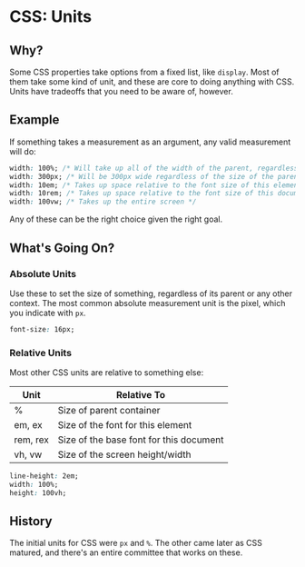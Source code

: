 # CSS: Units

## Why?

Some CSS properties take options from a fixed list, like `display`. Most of them take some kind of unit, and these are core to doing anything with CSS. Units have tradeoffs that you need to be aware of, however.

## Example

If something takes a measurement as an argument, any valid measurement will do:

```css
width: 100%; /* Will take up all of the width of the parent, regardless of its size */
width: 300px; /* Will be 300px wide regardless of the size of the parent */
width: 10em; /* Takes up space relative to the font size of this element */
width: 10rem; /* Takes up space relative to the font size of this document */
width: 100vw; /* Takes up the entire screen */
```

Any of these can be the right choice given the right goal.

## What's Going On?

### Absolute Units

Use these to set the size of something, regardless of its parent or any other context. The most common absolute measurement unit is the pixel, which you indicate with `px`.

```css
font-size: 16px;
```

### Relative Units

Most other CSS units are relative to something else:

| Unit | Relative To |
| --- | --- |
| % | Size of parent container |
| em, ex | Size of the font for this element
| rem, rex | Size of the base font for this document
| vh, vw | Size of the screen height/width |

```css
line-height: 2em;
width: 100%;
height: 100vh;
```

## History

The initial units for CSS were `px` and `%`. The other came later as CSS matured, and there's an entire committee that works on these.
